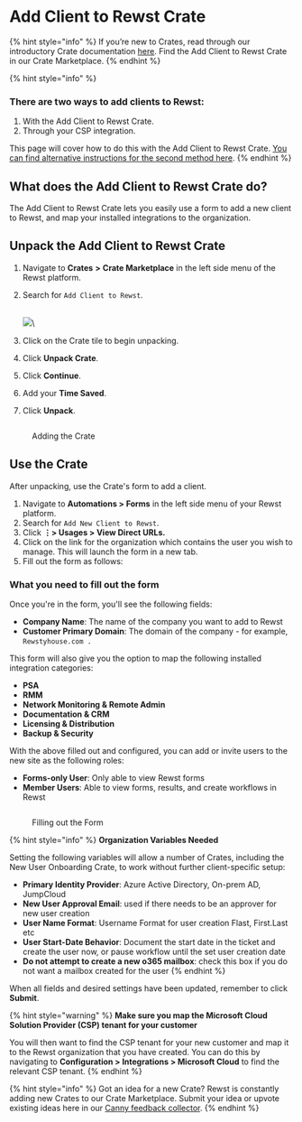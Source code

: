 # Add Client to Rewst Crate

{% hint style="info" %}
If you’re new to Crates, read through our introductory Crate documentation [here](https://docs.rewst.help/prebuilt-automations/crates). Find the Add Client to Rewst Crate in our Crate Marketplace.
{% endhint %}

{% hint style="info" %}
### There are two ways to add clients to Rewst:

1. With the Add Client to Rewst Crate.
2. Through your CSP integration.

This page will cover how to do this with the Add Client to Rewst Crate. [You can find alternative instructions for the second method here](../../configuration/integrations/integration-guides/microsoft-cloud-integration-bundle/adding-a-new-client-to-rewst.md).
{% endhint %}

## What does the Add Client to Rewst Crate do?

The Add Client to Rewst Crate lets you easily use a form to add a new client to Rewst, and map your installed integrations to the organization.

## Unpack the Add Client to Rewst Crate

1. Navigate to **Crates** **>** **Crate Marketplace** in the left side menu of the Rewst platform.
2.  Search for `Add Client to Rewst`.

    \
    ![](<../../../.gitbook/assets/Screenshot 2025-08-18 at 4.02.30 PM.png>)\

3. Click on the Crate tile to begin unpacking.
4. Click **Unpack Crate**.
5. Click **Continue**.
6. Add your **Time Saved**.
7. Click **Unpack**.

<figure><img src="../../../.gitbook/assets/unpack-client-add-crate.gif" alt=""><figcaption><p>Adding the Crate</p></figcaption></figure>

## Use the Crate

After unpacking, use the Crate's form to add a client.

1. Navigate to **Automations > Forms** in the left side menu of your Rewst platform.
2. Search for `Add New Client to Rewst`.
3. Click **⋮> Usages > View Direct URLs.**
4. Click on the link for the organization which contains the user you wish to manage. This will launch the form in a new tab.
5. Fill out the form as follows:

### What you need to fill out the form

Once you're in the form, you'll see the following fields:

* **Company Name**: The name of the company you want to add to Rewst
* **Customer Primary Domain**: The domain of the company - for example, `Rewstyhouse.com .`

This form will also give you the option to map the following installed integration categories:

* **PSA**
* **RMM**
* **Network Monitoring & Remote Admin**
* **Documentation & CRM**
* **Licensing & Distribution**
* **Backup & Security**

With the above filled out and configured, you can add or invite users to the new site as the following roles:

* **Forms-only User**: Only able to view Rewst forms
* **Member Users**: Able to view forms, results, and create workflows in Rewst

<figure><img src="../../../.gitbook/assets/filling-out-the-form.gif" alt=""><figcaption><p>Filling out the Form</p></figcaption></figure>

{% hint style="info" %}
**Organization Variables Needed**

Setting the following variables will allow a number of Crates, including the New User Onboarding Crate, to work without further client-specific setup:

* **Primary Identity Provider**: Azure Active Directory, On-prem AD, JumpCloud
* **New User Approval Email**: used if there needs to be an approver for new user creation
* **User Name Format**: Username Format for user creation Flast, First.Last etc
* **User Start-Date Behavior**: Document the start date in the ticket and create the user now, or pause workflow until the set user creation date
* **Do not attempt to create a new o365 mailbox**: check this box if you do not want a mailbox created for the user
{% endhint %}

When all fields and desired settings have been updated, remember to click **Submit**.

{% hint style="warning" %}
**Make sure you map the Microsoft Cloud Solution Provider (CSP) tenant for your customer**

You will then want to find the CSP tenant for your new customer and map it to the Rewst organization that you have created. You can do this by navigating to **Configuration > Integrations > Microsoft Cloud** to find the relevant CSP tenant.
{% endhint %}

{% hint style="info" %}
Got an idea for a new Crate? Rewst is constantly adding new Crates to our Crate Marketplace. Submit your idea or upvote existing ideas here in our [Canny feedback collector](https://rewst.canny.io/crates).
{% endhint %}
